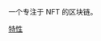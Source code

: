 
<p id="d8sB1iUWPaGsGsrth1piaD">

一个专注于 NFT 的区块链。

</p>

<p id="fzotiXtQH9ronT5J6aiyoz">

[特性](./%E7%89%B9%E6%80%A7/index.md)

</p>

<p id="v7F6Q1ZrKAPkcQs4CYncMz">



</p>
